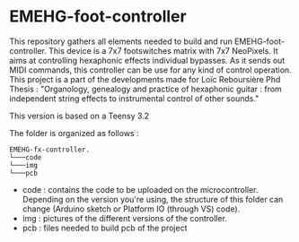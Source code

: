 # EMEHG-foot-controller

This repository gathers all elements needed to build and run EMEHG-foot-controller.
This device is a 7x7 footswitches matrix with 7x7 NeoPixels.
It aims at controlling hexaphonic effects individual bypasses. 
As it sends out MIDI commands, this controller can be use for any kind of control operation.
 This project is a part of the developments made for Loïc Reboursière Phd Thesis : 
    "Organology, genealogy and practice of hexaphonic guitar : from independent string effects to instrumental control of other sounds." 
 
This version is based on a Teensy 3.2
 
 The folder is organized as follows : 
 ```
 EMEHG-fx-controller.
 └───code
 └───img
 └───pcb
 ```
- code : contains the code to be uploaded on the microcontroller. Depending on the version you're using, the structure of this folder can change (Arduino sketch or Platform IO (through VS) code).
- img : pictures of the different versions of the controller.
- pcb : files needed to build pcb of the project
